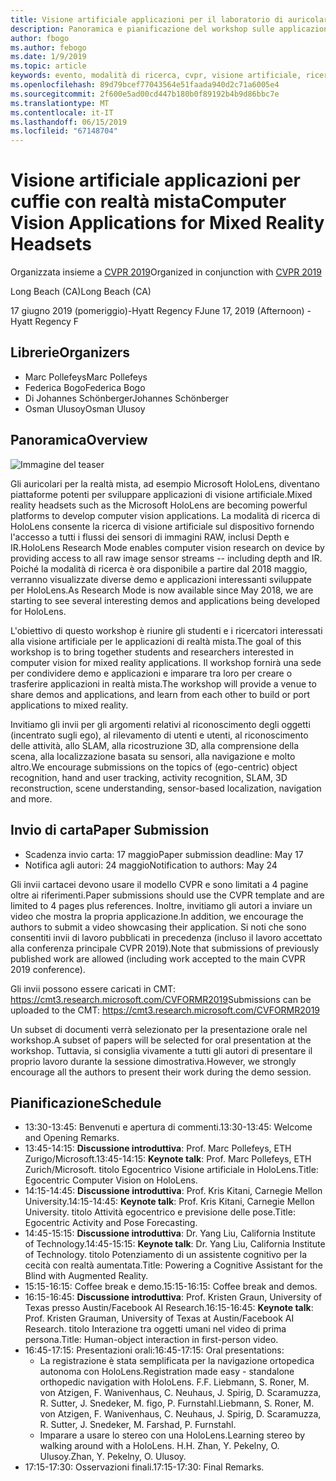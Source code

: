 ```yaml
---
title: Visione artificiale applicazioni per il laboratorio di auricolari con realtà mista a CVPR 2019
description: Panoramica e pianificazione del workshop sulle applicazioni Visione artificiale per gli auricolari a realtà mista, da consegnare alla conferenza CVPR il 2019 giugno.
author: fbogo
ms.author: febogo
ms.date: 1/9/2019
ms.topic: article
keywords: evento, modalità di ricerca, cvpr, visione artificiale, ricerca, HoloLens
ms.openlocfilehash: 89d79bcef77043564e51faada940d2c71a6005e4
ms.sourcegitcommit: 2f600e5ad00cd447b180b0f89192b4b9d86bbc7e
ms.translationtype: MT
ms.contentlocale: it-IT
ms.lasthandoff: 06/15/2019
ms.locfileid: "67148704"
---
```

# <a name="computer-vision-applications-for-mixed-reality-headsets"></a><span data-ttu-id="99f3f-104">Visione artificiale applicazioni per cuffie con realtà mista</span><span class="sxs-lookup"><span data-stu-id="99f3f-104">Computer Vision Applications for Mixed Reality Headsets</span></span>

<span data-ttu-id="99f3f-105">Organizzata insieme a [CVPR 2019](http://cvpr2019.thecvf.com/)</span><span class="sxs-lookup"><span data-stu-id="99f3f-105">Organized in conjunction with [CVPR 2019](http://cvpr2019.thecvf.com/)</span></span>

<span data-ttu-id="99f3f-106">Long Beach (CA)</span><span class="sxs-lookup"><span data-stu-id="99f3f-106">Long Beach (CA)</span></span>

<span data-ttu-id="99f3f-107">17 giugno 2019 (pomeriggio)-Hyatt Regency F</span><span class="sxs-lookup"><span data-stu-id="99f3f-107">June 17, 2019 (Afternoon) - Hyatt Regency F</span></span>


## <a name="organizers"></a><span data-ttu-id="99f3f-108">Librerie</span><span class="sxs-lookup"><span data-stu-id="99f3f-108">Organizers</span></span>
* <span data-ttu-id="99f3f-109">Marc Pollefeys</span><span class="sxs-lookup"><span data-stu-id="99f3f-109">Marc Pollefeys</span></span>
* <span data-ttu-id="99f3f-110">Federica Bogo</span><span class="sxs-lookup"><span data-stu-id="99f3f-110">Federica Bogo</span></span>
* <span data-ttu-id="99f3f-111">Di Johannes Schönberger</span><span class="sxs-lookup"><span data-stu-id="99f3f-111">Johannes Schönberger</span></span>
* <span data-ttu-id="99f3f-112">Osman Ulusoy</span><span class="sxs-lookup"><span data-stu-id="99f3f-112">Osman Ulusoy</span></span>

## <a name="overview"></a><span data-ttu-id="99f3f-113">Panoramica</span><span class="sxs-lookup"><span data-stu-id="99f3f-113">Overview</span></span>

![Immagine del teaser](images/cvpr2019_teaser2.jpg)

<span data-ttu-id="99f3f-115">Gli auricolari per la realtà mista, ad esempio Microsoft HoloLens, diventano piattaforme potenti per sviluppare applicazioni di visione artificiale.</span><span class="sxs-lookup"><span data-stu-id="99f3f-115">Mixed reality headsets such as the Microsoft HoloLens are becoming powerful platforms to develop computer vision applications.</span></span> <span data-ttu-id="99f3f-116">La modalità di ricerca di HoloLens consente la ricerca di visione artificiale sul dispositivo fornendo l'accesso a tutti i flussi dei sensori di immagini RAW, inclusi Depth e IR.</span><span class="sxs-lookup"><span data-stu-id="99f3f-116">HoloLens Research Mode enables computer vision research on device by providing access to all raw image sensor streams -- including depth and IR.</span></span> <span data-ttu-id="99f3f-117">Poiché la modalità di ricerca è ora disponibile a partire dal 2018 maggio, verranno visualizzate diverse demo e applicazioni interessanti sviluppate per HoloLens.</span><span class="sxs-lookup"><span data-stu-id="99f3f-117">As Research Mode is now available since May 2018, we are starting to see several interesting demos and applications being developed for HoloLens.</span></span> 

<span data-ttu-id="99f3f-118">L'obiettivo di questo workshop è riunire gli studenti e i ricercatori interessati alla visione artificiale per le applicazioni di realtà mista.</span><span class="sxs-lookup"><span data-stu-id="99f3f-118">The goal of this workshop is to bring together students and researchers interested in computer vision for mixed reality applications.</span></span> <span data-ttu-id="99f3f-119">Il workshop fornirà una sede per condividere demo e applicazioni e imparare tra loro per creare o trasferire applicazioni in realtà mista.</span><span class="sxs-lookup"><span data-stu-id="99f3f-119">The workshop will provide a venue to share demos and applications, and learn from each other to build or port applications to mixed reality.</span></span> 

<span data-ttu-id="99f3f-120">Invitiamo gli invii per gli argomenti relativi al riconoscimento degli oggetti (incentrato sugli ego), al rilevamento di utenti e utenti, al riconoscimento delle attività, allo SLAM, alla ricostruzione 3D, alla comprensione della scena, alla localizzazione basata su sensori, alla navigazione e molto altro.</span><span class="sxs-lookup"><span data-stu-id="99f3f-120">We encourage submissions on the topics of (ego-centric) object recognition, hand and user tracking, activity recognition, SLAM, 3D reconstruction, scene understanding, sensor-based localization, navigation and more.</span></span>

## <a name="paper-submission"></a><span data-ttu-id="99f3f-121">Invio di carta</span><span class="sxs-lookup"><span data-stu-id="99f3f-121">Paper Submission</span></span>
* <span data-ttu-id="99f3f-122">Scadenza invio carta: 17 maggio</span><span class="sxs-lookup"><span data-stu-id="99f3f-122">Paper submission deadline: May 17</span></span>
* <span data-ttu-id="99f3f-123">Notifica agli autori: 24 maggio</span><span class="sxs-lookup"><span data-stu-id="99f3f-123">Notification to authors: May 24</span></span>

<span data-ttu-id="99f3f-124">Gli invii cartacei devono usare il modello CVPR e sono limitati a 4 pagine oltre ai riferimenti.</span><span class="sxs-lookup"><span data-stu-id="99f3f-124">Paper submissions should use the CVPR template and are limited to 4 pages plus references.</span></span> <span data-ttu-id="99f3f-125">Inoltre, invitiamo gli autori a inviare un video che mostra la propria applicazione.</span><span class="sxs-lookup"><span data-stu-id="99f3f-125">In addition, we encourage the authors to submit a video showcasing their application.</span></span>
<span data-ttu-id="99f3f-126">Si noti che sono consentiti invii di lavoro pubblicati in precedenza (incluso il lavoro accettato alla conferenza principale CVPR 2019).</span><span class="sxs-lookup"><span data-stu-id="99f3f-126">Note that submissions of previously published work are allowed (including work accepted to the main CVPR 2019 conference).</span></span> 

<span data-ttu-id="99f3f-127">Gli invii possono essere caricati in CMT: https://cmt3.research.microsoft.com/CVFORMR2019</span><span class="sxs-lookup"><span data-stu-id="99f3f-127">Submissions can be uploaded to the CMT: https://cmt3.research.microsoft.com/CVFORMR2019</span></span>

<span data-ttu-id="99f3f-128">Un subset di documenti verrà selezionato per la presentazione orale nel workshop.</span><span class="sxs-lookup"><span data-stu-id="99f3f-128">A subset of papers will be selected for oral presentation at the workshop.</span></span> <span data-ttu-id="99f3f-129">Tuttavia, si consiglia vivamente a tutti gli autori di presentare il proprio lavoro durante la sessione dimostrativa.</span><span class="sxs-lookup"><span data-stu-id="99f3f-129">However, we strongly encourage all the authors to present their work during the demo session.</span></span>


## <a name="schedule"></a><span data-ttu-id="99f3f-130">Pianificazione</span><span class="sxs-lookup"><span data-stu-id="99f3f-130">Schedule</span></span>
* <span data-ttu-id="99f3f-131">13:30-13:45: Benvenuti e apertura di commenti.</span><span class="sxs-lookup"><span data-stu-id="99f3f-131">13:30-13:45: Welcome and Opening Remarks.</span></span>
* <span data-ttu-id="99f3f-132">13:45-14:15: **Discussione introduttiva**: Prof. Marc Pollefeys, ETH Zurigo/Microsoft.</span><span class="sxs-lookup"><span data-stu-id="99f3f-132">13:45-14:15: **Keynote talk**: Prof. Marc Pollefeys, ETH Zurich/Microsoft.</span></span> <span data-ttu-id="99f3f-133">titolo Egocentrico Visione artificiale in HoloLens.</span><span class="sxs-lookup"><span data-stu-id="99f3f-133">Title: Egocentric Computer Vision on HoloLens.</span></span>
* <span data-ttu-id="99f3f-134">14:15-14:45: **Discussione introduttiva**: Prof. Kris Kitani, Carnegie Mellon University.</span><span class="sxs-lookup"><span data-stu-id="99f3f-134">14:15-14:45: **Keynote talk**: Prof. Kris Kitani, Carnegie Mellon University.</span></span> <span data-ttu-id="99f3f-135">titolo Attività egocentrico e previsione delle pose.</span><span class="sxs-lookup"><span data-stu-id="99f3f-135">Title: Egocentric Activity and Pose Forecasting.</span></span>
* <span data-ttu-id="99f3f-136">14:45-15:15: **Discussione introduttiva**: Dr. Yang Liu, California Institute of Technology.</span><span class="sxs-lookup"><span data-stu-id="99f3f-136">14:45-15:15: **Keynote talk**: Dr. Yang Liu, California Institute of Technology.</span></span> <span data-ttu-id="99f3f-137">titolo Potenziamento di un assistente cognitivo per la cecità con realtà aumentata.</span><span class="sxs-lookup"><span data-stu-id="99f3f-137">Title: Powering a Cognitive Assistant for the Blind with Augmented Reality.</span></span>
* <span data-ttu-id="99f3f-138">15:15-16:15: Coffee break e demo.</span><span class="sxs-lookup"><span data-stu-id="99f3f-138">15:15-16:15: Coffee break and demos.</span></span>
* <span data-ttu-id="99f3f-139">16:15-16:45: **Discussione introduttiva**: Prof. Kristen Graun, University of Texas presso Austin/Facebook AI Research.</span><span class="sxs-lookup"><span data-stu-id="99f3f-139">16:15-16:45: **Keynote talk**: Prof. Kristen Grauman, University of Texas at Austin/Facebook AI Research.</span></span> <span data-ttu-id="99f3f-140">titolo Interazione tra oggetti umani nel video di prima persona.</span><span class="sxs-lookup"><span data-stu-id="99f3f-140">Title: Human-object interaction in first-person video.</span></span>
* <span data-ttu-id="99f3f-141">16:45-17:15: Presentazioni orali:</span><span class="sxs-lookup"><span data-stu-id="99f3f-141">16:45-17:15: Oral presentations:</span></span>
    * <span data-ttu-id="99f3f-142">La registrazione è stata semplificata per la navigazione ortopedica autonoma con HoloLens.</span><span class="sxs-lookup"><span data-stu-id="99f3f-142">Registration made easy - standalone orthopedic navigation with HoloLens.</span></span> <span data-ttu-id="99f3f-143">F.</span><span class="sxs-lookup"><span data-stu-id="99f3f-143">F.</span></span> <span data-ttu-id="99f3f-144">Liebmann, S. Roner, M. von Atzigen, F. Wanivenhaus, C. Neuhaus, J. Spirig, D. Scaramuzza, R. Sutter, J. Snedeker, M. figo, P. Furnstahl.</span><span class="sxs-lookup"><span data-stu-id="99f3f-144">Liebmann, S. Roner, M. von Atzigen, F. Wanivenhaus, C. Neuhaus, J. Spirig, D. Scaramuzza, R. Sutter, J. Snedeker, M. Farshad, P. Furnstahl.</span></span>
    * <span data-ttu-id="99f3f-145">Imparare a usare lo stereo con una HoloLens.</span><span class="sxs-lookup"><span data-stu-id="99f3f-145">Learning stereo by walking around with a HoloLens.</span></span> <span data-ttu-id="99f3f-146">H.</span><span class="sxs-lookup"><span data-stu-id="99f3f-146">H.</span></span> <span data-ttu-id="99f3f-147">Zhan, Y. Pekelny, O. Ulusoy.</span><span class="sxs-lookup"><span data-stu-id="99f3f-147">Zhan, Y. Pekelny, O. Ulusoy.</span></span>
* <span data-ttu-id="99f3f-148">17:15-17:30: Osservazioni finali.</span><span class="sxs-lookup"><span data-stu-id="99f3f-148">17:15-17:30: Final Remarks.</span></span>
